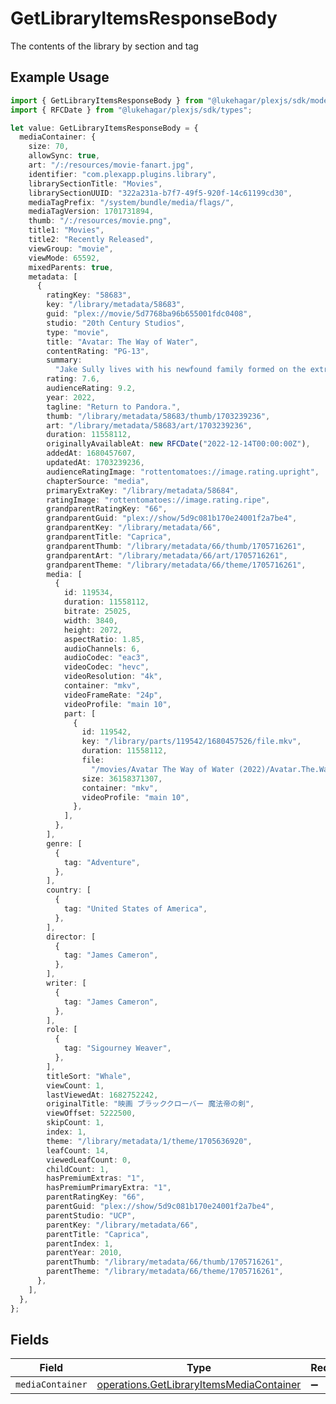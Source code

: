 # GetLibraryItemsResponseBody

The contents of the library by section and tag

## Example Usage

```typescript
import { GetLibraryItemsResponseBody } from "@lukehagar/plexjs/sdk/models/operations";
import { RFCDate } from "@lukehagar/plexjs/sdk/types";

let value: GetLibraryItemsResponseBody = {
  mediaContainer: {
    size: 70,
    allowSync: true,
    art: "/:/resources/movie-fanart.jpg",
    identifier: "com.plexapp.plugins.library",
    librarySectionTitle: "Movies",
    librarySectionUUID: "322a231a-b7f7-49f5-920f-14c61199cd30",
    mediaTagPrefix: "/system/bundle/media/flags/",
    mediaTagVersion: 1701731894,
    thumb: "/:/resources/movie.png",
    title1: "Movies",
    title2: "Recently Released",
    viewGroup: "movie",
    viewMode: 65592,
    mixedParents: true,
    metadata: [
      {
        ratingKey: "58683",
        key: "/library/metadata/58683",
        guid: "plex://movie/5d7768ba96b655001fdc0408",
        studio: "20th Century Studios",
        type: "movie",
        title: "Avatar: The Way of Water",
        contentRating: "PG-13",
        summary:
          "Jake Sully lives with his newfound family formed on the extrasolar moon Pandora. Once a familiar threat returns to finish what was previously started, Jake must work with Neytiri and the army of the Na'vi race to protect their home.",
        rating: 7.6,
        audienceRating: 9.2,
        year: 2022,
        tagline: "Return to Pandora.",
        thumb: "/library/metadata/58683/thumb/1703239236",
        art: "/library/metadata/58683/art/1703239236",
        duration: 11558112,
        originallyAvailableAt: new RFCDate("2022-12-14T00:00:00Z"),
        addedAt: 1680457607,
        updatedAt: 1703239236,
        audienceRatingImage: "rottentomatoes://image.rating.upright",
        chapterSource: "media",
        primaryExtraKey: "/library/metadata/58684",
        ratingImage: "rottentomatoes://image.rating.ripe",
        grandparentRatingKey: "66",
        grandparentGuid: "plex://show/5d9c081b170e24001f2a7be4",
        grandparentKey: "/library/metadata/66",
        grandparentTitle: "Caprica",
        grandparentThumb: "/library/metadata/66/thumb/1705716261",
        grandparentArt: "/library/metadata/66/art/1705716261",
        grandparentTheme: "/library/metadata/66/theme/1705716261",
        media: [
          {
            id: 119534,
            duration: 11558112,
            bitrate: 25025,
            width: 3840,
            height: 2072,
            aspectRatio: 1.85,
            audioChannels: 6,
            audioCodec: "eac3",
            videoCodec: "hevc",
            videoResolution: "4k",
            container: "mkv",
            videoFrameRate: "24p",
            videoProfile: "main 10",
            part: [
              {
                id: 119542,
                key: "/library/parts/119542/1680457526/file.mkv",
                duration: 11558112,
                file:
                  "/movies/Avatar The Way of Water (2022)/Avatar.The.Way.of.Water.2022.2160p.WEB-DL.DDP5.1.Atmos.DV.HDR10.HEVC-CMRG.mkv",
                size: 36158371307,
                container: "mkv",
                videoProfile: "main 10",
              },
            ],
          },
        ],
        genre: [
          {
            tag: "Adventure",
          },
        ],
        country: [
          {
            tag: "United States of America",
          },
        ],
        director: [
          {
            tag: "James Cameron",
          },
        ],
        writer: [
          {
            tag: "James Cameron",
          },
        ],
        role: [
          {
            tag: "Sigourney Weaver",
          },
        ],
        titleSort: "Whale",
        viewCount: 1,
        lastViewedAt: 1682752242,
        originalTitle: "映画 ブラッククローバー 魔法帝の剣",
        viewOffset: 5222500,
        skipCount: 1,
        index: 1,
        theme: "/library/metadata/1/theme/1705636920",
        leafCount: 14,
        viewedLeafCount: 0,
        childCount: 1,
        hasPremiumExtras: "1",
        hasPremiumPrimaryExtra: "1",
        parentRatingKey: "66",
        parentGuid: "plex://show/5d9c081b170e24001f2a7be4",
        parentStudio: "UCP",
        parentKey: "/library/metadata/66",
        parentTitle: "Caprica",
        parentIndex: 1,
        parentYear: 2010,
        parentThumb: "/library/metadata/66/thumb/1705716261",
        parentTheme: "/library/metadata/66/theme/1705716261",
      },
    ],
  },
};
```

## Fields

| Field                                                                                                       | Type                                                                                                        | Required                                                                                                    | Description                                                                                                 |
| ----------------------------------------------------------------------------------------------------------- | ----------------------------------------------------------------------------------------------------------- | ----------------------------------------------------------------------------------------------------------- | ----------------------------------------------------------------------------------------------------------- |
| `mediaContainer`                                                                                            | [operations.GetLibraryItemsMediaContainer](../../../sdk/models/operations/getlibraryitemsmediacontainer.md) | :heavy_minus_sign:                                                                                          | N/A                                                                                                         |